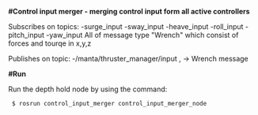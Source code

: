 **#Control input merger - merging control input form all active controllers**

Subscribes on topics:
 -surge_input
 -sway_input
 -heave_input
 -roll_input
 -pitch_input
 -yaw_input
All of message type "Wrench" which consist of forces and tourqe in x,y,z


Publishes  on topic:
 -/manta/thruster_manager/input , -> Wrench message

**#Run**

Run the depth hold node by using the command:
```bash
 $ rosrun control_input_merger control_input_merger_node
```
